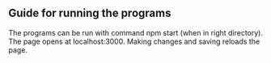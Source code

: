 ## Guide for running the programs

The programs can be run with command npm start (when in right directory). The page opens at localhost:3000. Making changes and saving reloads the page.

